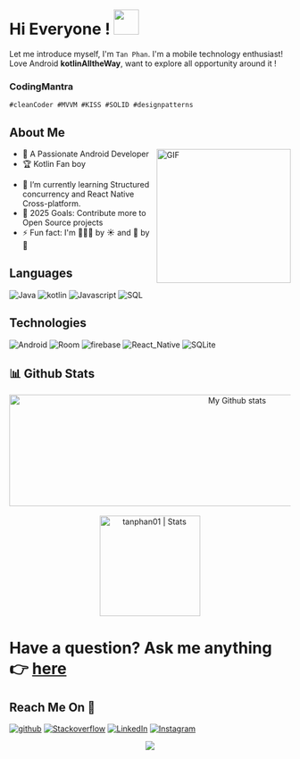 # Hi Everyone ! <img src="https://media.giphy.com/media/cwLsS6PzQf8A0/giphy.gif" width="45px">

Let me introduce myself, I'm `Tan Phan`. I'm a mobile technology enthusiast! Love Android __kotlinAlltheWay__, want to explore all opportunity around it ! 

### CodingMantra
`#cleanCoder #MVVM #KISS #SOLID #designpatterns`

## About Me
<img align="right" height="240px" alt="GIF" src="https://i.pinimg.com/originals/e4/26/70/e426702edf874b181aced1e2fa5c6cde.gif" />

- 🚀 A Passionate Android Developer 
- 🏆 Kotlin Fan boy 
<!-- - 🔭  -->
- 🌱 I’m currently learning Structured concurrency and React Native Cross-platform.<br />
- 🥅 2025 Goals: Contribute more to Open Source projects
- ⚡ Fun fact: I'm 👨🏻‍💻 by ☀️ and 🏃 by 🌝

## Languages

<img src="https://img.shields.io/badge/Java-303030?style=for-the-badge&logo=Java" alt="Java"> <img src="https://img.shields.io/badge/Kotlin-303030?style=for-the-badge&logo=kotlin" alt="kotlin"> <img src="https://img.shields.io/badge/Javascript-303030?style=for-the-badge&logo=Javascript" alt="Javascript"> <img src="https://img.shields.io/badge/SQL-303030?style=for-the-badge&logo=SQL" alt="SQL"> 

## Technologies

<img src="https://img.shields.io/badge/Android-303030?style=for-the-badge&logo=Android" alt="Android"> <img src="https://img.shields.io/badge/Room-303030?style=for-the-badge&logo=Room" alt="Room"> <img src="https://img.shields.io/badge/firebase-303030?style=for-the-badge&logo=firebase" alt="firebase"> <img src="https://img.shields.io/badge/React_Native-303030?style=for-the-badge&logo=react_native" alt="React_Native"> <img src="https://img.shields.io/badge/SQLite-303030?style=for-the-badge&logo=SQLite" alt="SQLite">

## 📊 Github Stats

<p align="center">

<img alt="My Github stats" align="center" border-radius="40px" width="800px" height="200px" src="https://github-readme-streak-stats.herokuapp.com/?user=tanphan01&layout=compact" alt="tanphan01 Stats" />
<br>
<br>

<a href="https://github.com/tanphan01">
  <img height="180em" src="https://github-readme-stats.vercel.app/api?username=tanphan01&count_private=true&show_icons=true&include_all_commits=true" alt="tanphan01 | Stats"/>
 
  <br>
</a>
</p>


<p align ="center">
<h1> Have a question? Ask me anything 👉 <a href="https://github.com/tanphan01/tanphan01/issues/new"><b>here</b></a><br>
</h1>
</p>


## Reach Me On 👀


<a href="https://github.com/tanphan01/" target="_blank"><img src="https://img.shields.io/badge/github-tanphan01-4078c0?style=for-the-badge&logo=github" alt="github"></a> 
<a href="https://stackoverflow.com/users/19940098/tan" target="_blank"><img src="https://img.shields.io/badge/Stackoverflow-Tan-ef8236?style=for-the-badge&logo=Stackoverflow" alt="Stackoverflow"></a> 
<a href="https://www.linkedin.com/in/tanphan-in/" target="_blank"><img src="https://img.shields.io/badge/LinkedIn-Tan%20Phan-0e76a8?style=for-the-badge&logo=linkedin" alt="LinkedIn"></a> <a href="https://www.instagram.com/reddeath.75/?hl=fr" target="_blank"><img src="https://img.shields.io/badge/Instagram-reddeath.75-E1306C?style=for-the-badge&logo=Instagram" alt="Instagram"></a>



<p align="center">
<img src="https://visitor-badge.glitch.me/badge?page_id=tanphan01">
</p≈>
